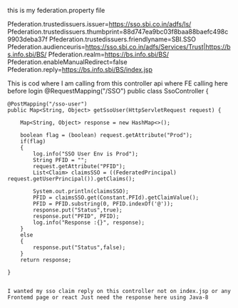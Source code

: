 this is my federation.property file

Pfederation.trustedissuers.issuer=https://sso.sbi.co.in/adfs/ls/
Pfederation.trustedissuers.thumbprint=88d747ea9bc03f8baa88baefc498c9903deba37f
Pfederation.trustedissuers.friendlyname=SBI.SSO
Pfederation.audienceuris=https://sso.sbi.co.in/adfs/Services/Trust|https://bs.info.sbi/BS/
Pfederation.realm=https://bs.info.sbi/BS/
Pfederation.enableManualRedirect=false
Pfederation.reply=https://bs.info.sbi/BS/index.jsp

This is cod where I am calling from this controller api where FE calling here before login
@RequestMapping("/SSO")
public class SsoController {

    @PostMapping("/sso-user")
    public Map<String, Object> getSsoUser(HttpServletRequest request) {

        Map<String, Object> response = new HashMap<>();

        boolean flag = (boolean) request.getAttribute("Prod");
        if(flag)
        {
            log.info("SSO User Env is Prod");
            String PFID = "";
            request.getAttribute("PFID");
            List<Claim> claimsSSO = ((FederatedPrincipal) request.getUserPrincipal()).getClaims();

            System.out.println(claimsSSO);
            PFID = claimsSSO.get(Constant.PFId).getClaimValue();
            PFID = PFID.substring(0, PFID.indexOf('@'));
            response.put("Status",true);
            response.put("PFID", PFID);
            log.info("Response :{}", response);
        }
        else
        {
            response.put("Status",false);
        }
        return response;

    }


    I wanted my sso claim reply on this controller not on index.jsp or any Frontemd page or react Just need the response here using Java-8 

